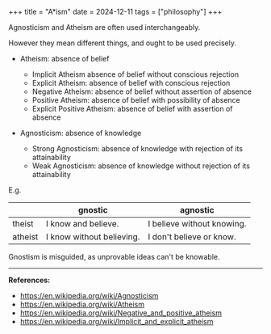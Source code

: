+++
title = "A*ism"
date = 2024-12-11
tags = ["philosophy"]
+++

Agnosticism and Atheism are often used interchangeably.

However they mean different things, and ought to be used precisely.

- Atheism: absence of belief

    - Implicit Atheism absence of belief without conscious rejection
    - Explicit Atheism: absence of belief with conscious rejection
    - Negative Atheism: absence of belief without assertion of absence
    - Positive Atheism: absence of belief with possibility of absence
    - Explicit Positive Atheism: absence of belief with assertion of absence

- Agnosticism: absence of knowledge

    - Strong Agnosticism: absence of knowledge with rejection of its attainability
    - Weak Agnosticism: absence of knowledge without rejection of its attainability

E.g.

|         | gnostic                   | agnostic                   |
| ---     | ---                       | ---                        |
| theist  | I know and believe.       | I believe without knowing. |
| atheist | I know without believing. | I don't believe or know.   |

Gnostism is misguided, as unprovable ideas can't be knowable.

---

**References:**

- https://en.wikipedia.org/wiki/Agnosticism
- https://en.wikipedia.org/wiki/Atheism
- https://en.wikipedia.org/wiki/Negative_and_positive_atheism
- https://en.wikipedia.org/wiki/Implicit_and_explicit_atheism
